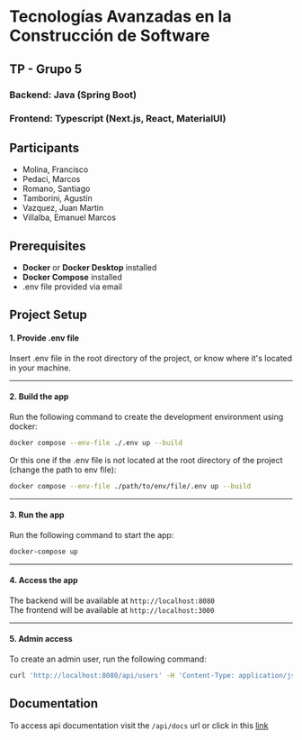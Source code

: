 # Tecnologías Avanzadas en la Construcción de Software

## TP - Grupo 5

### **Backend**: Java (Spring Boot)

### **Frontend**: Typescript (Next.js, React, MaterialUI)

## Participants

- Molina, Francisco
- Pedaci, Marcos
- Romano, Santiago
- Tamborini, Agustín
- Vazquez, Juan Martin
- Villalba, Emanuel Marcos

## Prerequisites

- **Docker** or **Docker Desktop** installed
- **Docker Compose** installed
- .env file provided via email

## Project Setup

#### 1. Provide .env file

Insert .env file in the root directory of the project, or know where it's located in your machine.

---

#### 2. Build the app

Run the following command to create the development environment using docker:

```bash
docker compose --env-file ./.env up --build
```

Or this one if the .env file is not located at the root directory of the project (change the path to env file):

```bash
docker compose --env-file ./path/to/env/file/.env up --build
```

---

#### 3. Run the app

Run the following command to start the app:

```bash
docker-compose up
```

---

#### 4. Access the app

The backend will be available at `http://localhost:8080`\
The frontend will be available at `http://localhost:3000`

---

#### 5. Admin access

To create an admin user, run the following command:

```bash
curl 'http://localhost:8080/api/users' -H 'Content-Type: application/json' --data-raw $'{"name": "admin", "username": "admin", "password": "admin", "admin": true}'
```

## Documentation

To access api documentation visit the `/api/docs` url or click in this [link](http://localhost:8080/api/docs)
